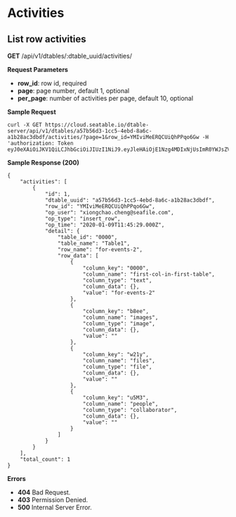 # Activities

## List row activities

**GET** /api/v1/dtables/:dtable_uuid/activities/

**Request Parameters**

* **row_id**: row id, required
* **page**: page number, default 1, optional
* **per_page**: number of activities per page, default 10, optional

**Sample Request**

```
curl -X GET https://cloud.seatable.io/dtable-server/api/v1/dtables/a57b56d3-1cc5-4ebd-8a6c-a1b28ac3dbdf/activities/?page=1&row_id=YMIviMeERQCUiQhPPqo6Gw -H 'authorization: Token eyJ0eXAiOiJKV1QiLCJhbGciOiJIUzI1NiJ9.eyJleHAiOjE1Nzg4MDIxNjUsImR0YWJsZV91dWlkIjoiYTU3YjU2ZDMxY2M1NGViZDhhNmNhMWIyOGFjM2RiZGYiLCJ1c2VybmFtZSI6Inhpb25nY2hhby5jaGVuZ0BzZWFmaWxlLmNvbSIsInBlcm1pc3Npb24iOiJydyJ9.CfhFnZ_zG2oVU3awhbeRMv_ttya5Jb7I4hKrUgoLook'

```

**Sample Response (200)**

```
{
    "activities": [
        {
            "id": 1,
            "dtable_uuid": "a57b56d3-1cc5-4ebd-8a6c-a1b28ac3dbdf",
            "row_id": "YMIviMeERQCUiQhPPqo6Gw",
            "op_user": "xiongchao.cheng@seafile.com",
            "op_type": "insert_row",
            "op_time": "2020-01-09T11:45:29.000Z",
            "detail": {
                "table_id": "0000",
                "table_name": "Table1",
                "row_name": "for-events-2",
                "row_data": [
                    {
                        "column_key": "0000",
                        "column_name": "first-col-in-first-table",
                        "column_type": "text",
                        "column_data": {},
                        "value": "for-events-2"
                    },
                    {
                        "column_key": "b8ee",
                        "column_name": "images",
                        "column_type": "image",
                        "column_data": {},
                        "value": ""
                    },
                    {
                        "column_key": "w21y",
                        "column_name": "files",
                        "column_type": "file",
                        "column_data": {},
                        "value": ""
                    },
                    {
                        "column_key": "u5M3",
                        "column_name": "people",
                        "column_type": "collaborator",
                        "column_data": {},
                        "value": ""
                    }
                ]
            }
        }
    ],
    "total_count": 1
}

```

**Errors**

* **404** Bad Request.
* **403** Permission Denied.
* **500** Internal Server Error.


